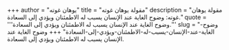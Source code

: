 +++
author = "يوهان غوته"
title = "مقولة يوهان غوته"
description = "مقولة يوهان غوته: وضوح الغاية عند الإنسان يسبب له الاطمئنان ويؤدي إلى السعادة."
quote = '''وضوح الغاية عند الإنسان يسبب له الاطمئنان ويؤدي إلى السعادة.''' 
slug = "وضوح-الغاية-عند-الإنسان-يسبب-له-الاطمئنان-ويؤدي-إلى-السعادة"
+++
وضوح الغاية عند الإنسان يسبب له الاطمئنان ويؤدي إلى السعادة.

